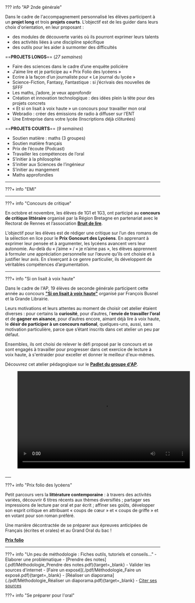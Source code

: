 
??? info "AP 2nde générale"

Dans le cadre de l'accompagnement personnalisé les élèves participent à un **projet long** et trois **projets courts**.
L’objectif est de les guider dans leurs choix d'orientation, en leur proposant :

- des modules de découverte variés où ils pourront exprimer leurs talents
- des activités liées à une discipline spécifique
- des outils pour les aider à surmonter des difficultés 

==**PROJETS LONGS**== (*27 semaines*)

-	Faire des sciences dans le cadre d’une enquête policière
-	J’aime lire et je participe au « Prix Folio des lycéens »
-	Ecrire à la façon d’un journaliste pour « Le journal du lycée »
-	Science-Fiction, Fantasy, Fantastique : si j’écrivais des nouvelles de SFFF
-	Les maths, j’adore, je veux approfondir
-	Création et innovation technologique : des idées plein la tête pour des projets concrets
-	« Et si on lisait à voix haute » un concours pour travailler mon oral
-	Webradio : créer des émissions de radio à diffuser sur l’ENT
-	Une Entreprise dans votre lycée (Inscriptions déjà clôturées)

==**PROJETS COURTS**== (*9 semaines*)

-	Soutien matière : maths (3 groupes)
-	Soutien matière français 
-	Prix de l’écoute (Podcast)
-	Travailler les compétences de l’oral
-	S’initier à la philosophie
-	S’initier aux Sciences de l’ingénieur
-	S’initier au mangement
-	Maths approfondies
___

???+ info "EMI"
___

???+ info "Concours de critique"

En octobre et novembre, les élèves de 1G1 et 1G3, ont participé au **concours de critique littéraire** organisé par la Région Bretagne en partenariat avec le Rectorat de Rennes et l’association [**Bruit de lire**](https://www.bruitdelire.org/concours-de-critique-litteraire/).

L’objectif pour les élèves est de rédiger une critique sur l’un des romans de la sélection en lice pour le **Prix Goncourt des Lycéens**.
En apprenant à exprimer leur pensée et à argumenter, les lycéens avancent vers leur autonomie. Au-delà du « j’aime » / « je n’aime pas », les élèves apprennent à formuler une appréciation personnelle sur l’œuvre qu’ils ont choisie et à justifier leur avis. En s’exerçant à ce genre particulier, ils développent de véritables compétences d’argumentation.
___

???+ info "Si on lisait à voix haute"

Dans le cadre de l'AP, 19 élèves de seconde générale participent cette année au concours **["Si on lisait à voix haute"](https://www.lumni.fr/dossier/la-grande-librairie-concours-de-lecture-a-voix-haute)** organisé par François Busnel et la Grande Librairie.

Leurs motivations et leurs attentes au moment de choisir cet atelier étaient diverses : pour certains la **curiosité**, pour d’autres, l’**envie de travailler l’oral** et de **gagner en aisance**, pour d’autres encore, aimant déjà lire à voix haute, le **désir de participer à un concours national**, quelques-uns, aussi, sans motivation particulière, parce que s’étant inscrits dans cet atelier un peu par défaut.

Ensembles, ils ont choisi de relever le défi proposé par le concours et se sont engagés à travailler pour progresser dans cet exercice de lecture à voix haute, à s'entraider pour exceller et donner le meilleur d'eux-mêmes.

Découvrez cet atelier pédagogique sur le [**Padlet du groupe d'AP**](https://padlet.com/cdinddmporsmeur/concours_lagrandelibrairie).

<figure>
<video width="560" height="315" controls>
  <source src="./videos/Finaliste_2022_compressée.mp4" type="video/mp4">  
</video>
</figure>
___

???+ info "Prix folio des lycéens"

Petit parcours vers la **littérature contemporaine** : à travers des activités variées, découvrir 6 titres récents aux thèmes diversifiés ; partager ses impressions de lecture par oral et par écrit ; affiner ses goûts, développer son esprit critique en attribuant « coups de cœur » et « coups de griffe » et en votant pour son roman préféré. 

Une manière décontractée de se préparer aux épreuves anticipées de Français (écrites et orales) et au Grand Oral du bac !

[**Prix folio**](https://www.prixdeslyceensfolio.fr/)
___


???+ info "Un peu de méthodologie : Fiches outils, tutoriels et conseils..."
    - Elaborer une problématique
    - [Prendre des notes](.pdf/Méthodologie_Prendre des notes.pdf){target=_blank}
    - Valider les sources d'internet
    - [Faire un exposé](./pdf/Méthodologie_Faire un exposé.pdf){target=_blank}
    - [Réaliser un diaporama](./pdf/Méthodologie_Réaliser un diaporama.pdf){target=_blank}
    - [Citer ses sources](https://www.reseau-canope.fr/savoirscdi/centre-de-ressources/fonds-documentaire-acquisition-traitement/le-traitement-documentaire/citer-ses-sources-et-presenter-une-bibliographie-lycee.html)
    
???+ info "Se préparer pour l'oral"

